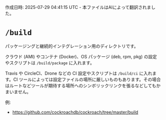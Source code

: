 作成日時: 2025-07-29 04:41:15 UTC - 本ファイルはAIによって翻訳されました。

# `/build`

パッケージングと継続的インテグレーション用のディレクトリです。

クラウド (AMI) やコンテナ (Docker)、OS パッケージ (deb, rpm, pkg) の設定やスクリプトは `/build/package` に入れます。

Travis や CircleCI、Drone などの CI 設定やスクリプトは `/build/ci` に入れます。CI ツールによっては設定ファイルの場所に厳しいものもあります。その場合はルートなどツールが期待する場所へのシンボリックリンクを張るなどしてもかまいません。

例:

* https://github.com/cockroachdb/cockroach/tree/master/build

